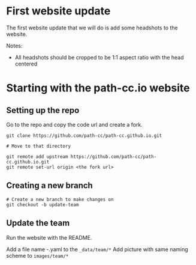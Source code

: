 # First website update

The first website update that we will do is add some headshots to the website. 

Notes:

- All headshots should be cropped to be 1:1 aspect ratio with the head centered

# Starting with the path-cc.io website

## Setting up the repo

Go to the repo and copy the code url and create a fork.

```shell
git clone https://github.com/path-cc/path-cc.github.io.git

# Move to that directory

git remote add upstream https://github.com/path-cc/path-cc.github.io.git
git remote set-url origin <the fork url>
```

## Creating a new branch

```shell
# Create a new branch to make changes on 
git checkout -b update-team
```

## Update the team

Run the website with the README.

Add a file name <first>-<last>.yaml to the `_data/team/*`
Add picture with same naming scheme to `images/team/*`

